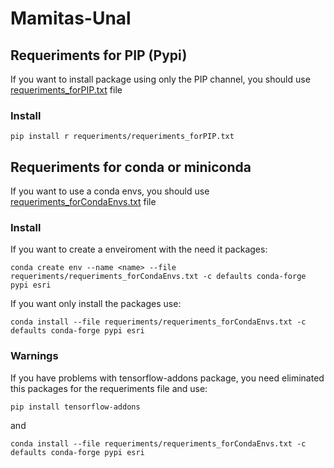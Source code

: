 # Mamitas-Unal
## Requeriments for PIP (Pypi)
If you want to install package using only the PIP channel, you should use [requeriments_forPIP.txt](requeriments_forPIP.txt/) file
### Install 
```
pip install r requeriments/requeriments_forPIP.txt 
```
## Requeriments for conda or miniconda
If you want to use a conda envs, you should use [requeriments_forCondaEnvs.txt](requeriments_forCondaEnvs.txt/) file
### Install
If you want to create a enveiroment with the need it packages:
```
conda create env --name <name> --file requeriments/requeriments_forCondaEnvs.txt -c defaults conda-forge pypi esri
```
If you want only install the packages use:
```
conda install --file requeriments/requeriments_forCondaEnvs.txt -c defaults conda-forge pypi esri
```
### Warnings
If you have problems with tensorflow-addons package, you need eliminated this packages for the requeriments file and use:
```
pip install tensorflow-addons
```
and
```
conda install --file requeriments/requeriments_forCondaEnvs.txt -c defaults conda-forge pypi esri
```
